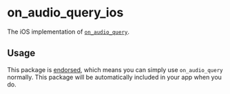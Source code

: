 # on_audio_query_ios

The iOS implementation of [`on_audio_query`][1].

## Usage

This package is [endorsed][2], which means you can simply use `on_audio_query`
normally. This package will be automatically included in your app when you do.

[1]: https://pub.dev/packages/on_audio_query
[2]: https://flutter.dev/docs/development/packages-and-plugins/developing-packages#endorsed-federated-plugin
